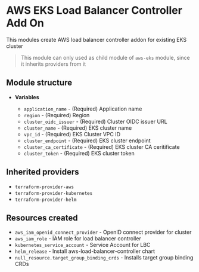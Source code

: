 # AWS EKS Load Balancer Controller Add On

This modules create AWS load balancer controller addon for existing EKS cluster

> This module can only used as child module of `aws-eks` module, since it inherits providers from it

## Module structure

- **Variables**

  - `application_name` - (Required) Application name
  - `region` - (Required) Region
  - `cluster_oidc_issuer` - (Required) Cluster OIDC issuer URL
  - `cluster_name` - (Required) EKS cluster name
  - `vpc_id` - (Required) EKS Cluster VPC ID
  - `cluster_endpoint` - (Required) EKS cluster endpoint
  - `cluster_ca_certificate` - (Required) EKS cluster CA ceritificate
  - `cluster_token` - (Required) EKS cluster token

## Inherited providers

- `terraform-provider-aws`
- `terraform-provider-kubernetes`
- `terraform-provider-helm`

## Resources created

- `aws_iam_openid_connect_provider` - OpenID connect provider for cluster
- `aws_iam_role` - IAM role for load balancer controller
- `kubernetes_service_account` - Service Account for LBC
- `helm_release` - Install aws-load-balancer-controller chart
- `null_resource.target_group_binding_crds` - Installs target group binding CRDs
